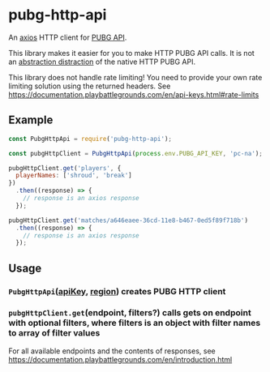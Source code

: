 # pubg-http-api
An [axios](https://github.com/axios/axios) HTTP client for [PUBG API](https://developer.playbattlegrounds.com).

This library makes it easier for you to make HTTP PUBG API calls. It is not an [abstraction distraction](https://vimeo.com/44235657) of the native HTTP PUBG API.

This library does not handle rate limiting! You need to provide your own rate limiting solution using the returned headers. See https://documentation.playbattlegrounds.com/en/api-keys.html#rate-limits

## Example
```js
const PubgHttpApi = require('pubg-http-api');

const pubgHttpClient = PubgHttpApi(process.env.PUBG_API_KEY, 'pc-na');

pubgHttpClient.get('players', {
  playerNames: ['shroud', 'break']
})
  .then((response) => {
    // response is an axios response
  });

pubgHttpClient.get('matches/a646eaee-36cd-11e8-b467-0ed5f89f718b')
  .then((response) => {
    // response is an axios response
  });
```

## Usage
### **`PubgHttpApi`([apiKey](https://documentation.playbattlegrounds.com/en/api-keys.html), [region](https://documentation.playbattlegrounds.com/en/making-requests.html#regions))** creates PUBG HTTP client

### **`pubgHttpClient.get`(endpoint, filters?)** calls gets on endpoint with optional filters, where filters is an object with filter names to array of filter values
For all available endpoints and the contents of responses, see https://documentation.playbattlegrounds.com/en/introduction.html
